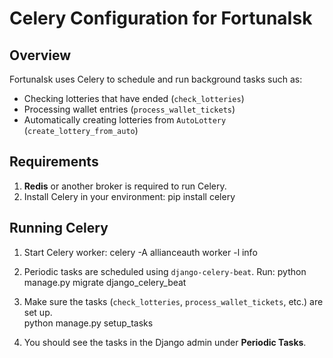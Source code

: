 # Celery Configuration for FortunaIsk

## Overview

FortunaIsk uses Celery to schedule and run background tasks such as:

- Checking lotteries that have ended (`check_lotteries`)
- Processing wallet entries (`process_wallet_tickets`)
- Automatically creating lotteries from `AutoLottery` (`create_lottery_from_auto`)

## Requirements

1. **Redis** or another broker is required to run Celery.
1. Install Celery in your environment:
   pip install celery

## Running Celery

1. Start Celery worker:
   celery -A allianceauth worker -l info

1. Periodic tasks are scheduled using `django-celery-beat`. Run:
   python manage.py migrate django_celery_beat

1. Make sure the tasks (`check_lotteries`, `process_wallet_tickets`, etc.) are set up.\
   python manage.py setup_tasks

1. You should see the tasks in the Django admin under **Periodic Tasks**.
